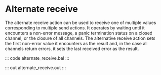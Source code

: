 # Alternate receive

The alternate receive action can be used to receive one of multiple values corresponding to multiple send actions. It operates by waiting until it encounters a non-error message, a panic termination status on a closed channel, or the closure of all channels. The alternative receive action sets the first non-error value it encounters as the result and, in the case all channels return errors, it sets the last received error as the result.

::: code alternate_receive.bal :::

::: out alternate_receive.out :::
